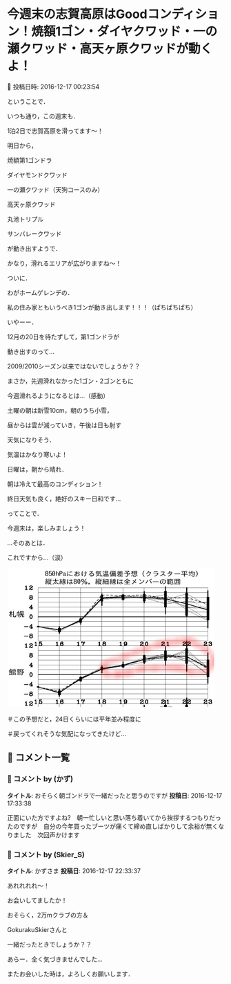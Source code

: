# 今週末の志賀高原はGoodコンディション！焼額1ゴン・ダイヤクワッド・一の瀬クワッド・高天ヶ原クワッドが動くよ！

📅 投稿日時: 2016-12-17 00:23:54

ということで．


いつも通り，この週末も．


1泊2日で志賀高原を滑ってます～！





明日から，


焼額第1ゴンドラ


ダイヤモンドクワッド


一の瀬クワッド（天狗コースのみ）


高天ヶ原クワッド


丸池トリプル


サンバレークワッド


が動き出すようで．


かなり，滑れるエリアが広がりますね～！





ついに．


わがホームゲレンデの．


私の住み家ともいうべき1ゴンが動き出します！！！（ぱちぱちぱち）


いやーー．


12月の20日を待たずして，第1ゴンドラが


動き出すのって…


2009/2010シーズン以来ではないでしょうか？？


まさか，先週滑れなかった1ゴン・2ゴンともに


今週滑れるようになるとは…（感動）





土曜の朝は新雪10cm，朝のうち小雪，


昼からは雲が減っていき，午後は日も射す


天気になりそう．


気温はかなり寒いよ！





日曜は，朝から晴れ．


朝は冷えて最高のコンディション！


終日天気も良く，絶好のスキー日和です…





ってことで．


今週末は，楽しみましょう！





…そのあとは．


これですから…（涙）




![1c6c9d28e58fd04acc3952403f1d0aa0.jpg](images/1c6c9d28e58fd04acc3952403f1d0aa0.jpg)




＃この予想だと，24日くらいには平年並み程度に


＃戻ってくれそうな気配になってきたけど…

## 💬 コメント一覧

### 💬 コメント by (かず)
**タイトル**: おそらく朝ゴンドラで一緒だったと思うのですが
**投稿日**: 2016-12-17 17:33:38

正面にいた方ですよね?　朝一忙しいと思い落ち着いてから挨拶するつもりだったのですが　自分の今年買ったブーツが痛くて締め直しばかりして余裕が無くなりました　次回声かけます

### 💬 コメント by (Skier_S)
**タイトル**: かずさま
**投稿日**: 2016-12-17 22:33:37

あれれれれ～！

お会いしてましたか！

おそらく，2万mクラブの方＆

GokurakuSkierさんと

一緒だったときでしょうか？？



あらー．全く気づきませんでした…

またお会いした時は，よろしくお願いします．


